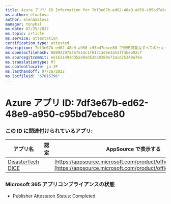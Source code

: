 ```yaml
---
title: Azure アプリ ID Information for 7df3e67b-ed62-48e9-a950-c95bd7ebce80
ms.author: elmalova
author: elenamalova
manager: tonybal
ms.date: 07/25/2022
ms.topic: article
ms.service: attestation
certification_type: attested
description: 7df3e67b-ed62-48e9-a950-c95bd7ebce80 で使用可能なすべてのセキュリティとコンプライアンス情報。
ms.openlocfilehash: 8d992297546751dc1f61313e9e3a53ff4beb92cf
ms.sourcegitcommit: ee1611493dd5ad0ad53da0380e73acd25340a76e
ms.translationtype: MT
ms.contentlocale: ja-JP
ms.lasthandoff: 07/26/2022
ms.locfileid: "67015796"
---
```

# <a name="azure-app-id-7df3e67b-ed62-48e9-a950-c95bd7ebce80"></a>Azure アプリ ID: 7df3e67b-ed62-48e9-a950-c95bd7ebce80


### <a name="apps-associated-with-this-id"></a>この ID に関連付けられているアプリ:
| **アプリ名** | **認定** | **AppSource で表示する** |
|--------------|---------------|-----------------------|
| [DisasterTech DICE](../forward/WA200001909.md) |  | [https://appsource.microsoft.com/product/office/WA200001909](https://appsource.microsoft.com/product/office/WA200001909) |

### <a name="microsoft-365-app-compliance-status"></a>Microsoft 365 アプリコンプライアンスの状態
- Publisher Attestaton Status: Completed
